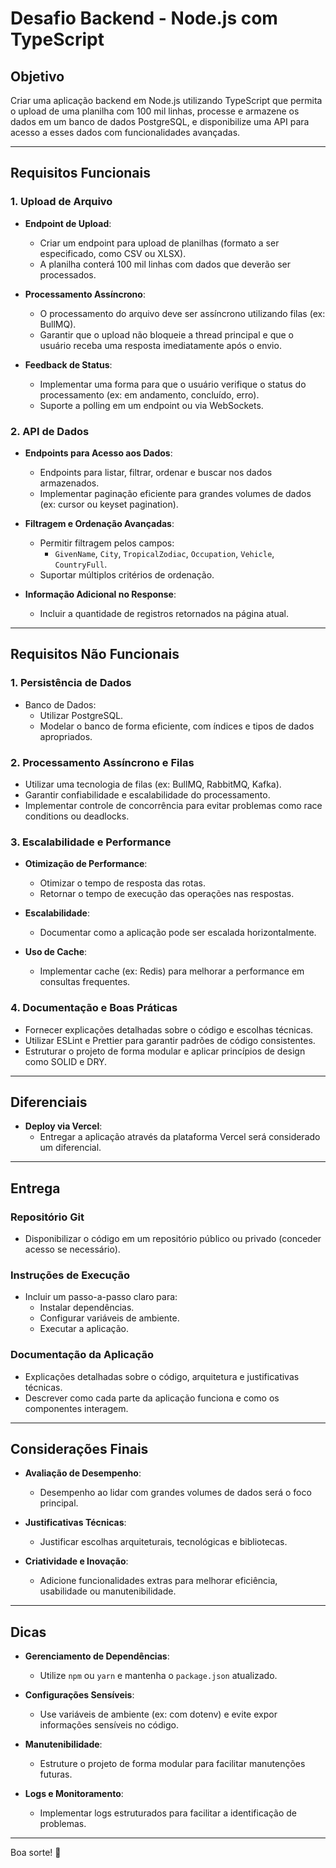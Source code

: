# Desafio Backend - Node.js com TypeScript

## Objetivo
Criar uma aplicação backend em Node.js utilizando TypeScript que permita o upload de uma planilha com 100 mil linhas, processe e armazene os dados em um banco de dados PostgreSQL, e disponibilize uma API para acesso a esses dados com funcionalidades avançadas.

---

## Requisitos Funcionais

### 1. Upload de Arquivo
- **Endpoint de Upload**:
  - Criar um endpoint para upload de planilhas (formato a ser especificado, como CSV ou XLSX).
  - A planilha conterá 100 mil linhas com dados que deverão ser processados.

- **Processamento Assíncrono**:
  - O processamento do arquivo deve ser assíncrono utilizando filas (ex: BullMQ).
  - Garantir que o upload não bloqueie a thread principal e que o usuário receba uma resposta imediatamente após o envio.

- **Feedback de Status**:
  - Implementar uma forma para que o usuário verifique o status do processamento (ex: em andamento, concluído, erro).
  - Suporte a polling em um endpoint ou via WebSockets.

### 2. API de Dados
- **Endpoints para Acesso aos Dados**:
  - Endpoints para listar, filtrar, ordenar e buscar nos dados armazenados.
  - Implementar paginação eficiente para grandes volumes de dados (ex: cursor ou keyset pagination).

- **Filtragem e Ordenação Avançadas**:
  - Permitir filtragem pelos campos:
    - `GivenName`, `City`, `TropicalZodiac`, `Occupation`, `Vehicle`, `CountryFull`.
  - Suportar múltiplos critérios de ordenação.

- **Informação Adicional no Response**:
  - Incluir a quantidade de registros retornados na página atual.

---

## Requisitos Não Funcionais

### 1. Persistência de Dados
- Banco de Dados:
  - Utilizar PostgreSQL.
  - Modelar o banco de forma eficiente, com índices e tipos de dados apropriados.

### 2. Processamento Assíncrono e Filas
- Utilizar uma tecnologia de filas (ex: BullMQ, RabbitMQ, Kafka).
- Garantir confiabilidade e escalabilidade do processamento.
- Implementar controle de concorrência para evitar problemas como race conditions ou deadlocks.

### 3. Escalabilidade e Performance
- **Otimização de Performance**:
  - Otimizar o tempo de resposta das rotas.
  - Retornar o tempo de execução das operações nas respostas.

- **Escalabilidade**:
  - Documentar como a aplicação pode ser escalada horizontalmente.

- **Uso de Cache**:
  - Implementar cache (ex: Redis) para melhorar a performance em consultas frequentes.

### 4. Documentação e Boas Práticas
- Fornecer explicações detalhadas sobre o código e escolhas técnicas.
- Utilizar ESLint e Prettier para garantir padrões de código consistentes.
- Estruturar o projeto de forma modular e aplicar princípios de design como SOLID e DRY.

---

## Diferenciais
- **Deploy via Vercel**:
  - Entregar a aplicação através da plataforma Vercel será considerado um diferencial.

---

## Entrega

### Repositório Git
- Disponibilizar o código em um repositório público ou privado (conceder acesso se necessário).

### Instruções de Execução
- Incluir um passo-a-passo claro para:
  - Instalar dependências.
  - Configurar variáveis de ambiente.
  - Executar a aplicação.

### Documentação da Aplicação
- Explicações detalhadas sobre o código, arquitetura e justificativas técnicas.
- Descrever como cada parte da aplicação funciona e como os componentes interagem.

---

## Considerações Finais
- **Avaliação de Desempenho**:
  - Desempenho ao lidar com grandes volumes de dados será o foco principal.

- **Justificativas Técnicas**:
  - Justificar escolhas arquiteturais, tecnológicas e bibliotecas.

- **Criatividade e Inovação**:
  - Adicione funcionalidades extras para melhorar eficiência, usabilidade ou manutenibilidade.

---

## Dicas
- **Gerenciamento de Dependências**:
  - Utilize `npm` ou `yarn` e mantenha o `package.json` atualizado.

- **Configurações Sensíveis**:
  - Use variáveis de ambiente (ex: com dotenv) e evite expor informações sensíveis no código.

- **Manutenibilidade**:
  - Estruture o projeto de forma modular para facilitar manutenções futuras.

- **Logs e Monitoramento**:
  - Implementar logs estruturados para facilitar a identificação de problemas.

---

Boa sorte! 🚀
